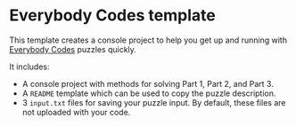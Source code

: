 # Everybody Codes template

This template creates a console project to help you get up and running with [Everybody Codes](https://everybody.codes/) puzzles quickly.

It includes:

* A console project with methods for solving Part 1, Part 2, and Part 3.
* A `README` template which can be used to copy the puzzle description.
* 3 `input.txt` files for saving your puzzle input. By default, these files are not uploaded with your code.
